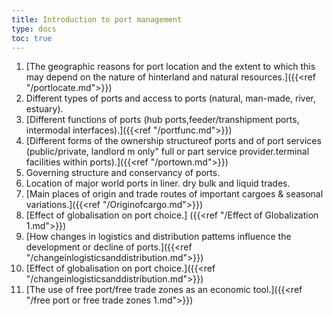 ```yaml
---
title: Introduction to port management
type: docs
toc: true
---
```

1. [The geographic reasons for port location and the extent to which this may depend on the nature of hinterland and natural resources.]({{<ref "/portlocate.md">}})
2. Different types of ports and access to ports (natural, man-made, river, estuary).
3. [Different functions of ports (hub ports,feeder/transhipment ports, intermodal interfaces).]({{<ref "/portfunc.md">}})
4. [Different forms of the ownership structureof ports and of port services (public/private, landlord m only" full or part service provider.terminal facilities within ports).]({{<ref "/portown.md">}})
5. Governing structure and conservancy of ports.
6. Location of major world ports in liner. dry bulk and liquid trades.
7. [Main places of origin and trade routes of important cargoes & seasonal variations.]({{<ref "/Originofcargo.md">}})
8. [Effect of globalisation on port choice.] ({{<ref "/Effect of Globalization 1.md">}})
9. [How changes in logistics and distribution pattems influence the development or decline of ports.]({{<ref "/changeinlogisticsanddistribution.md">}})
8. [Effect of globalisation on port choice.]({{<ref "/changeinlogisticsanddistribution.md">}}) 
10. [The use of free port/free trade zones as an economic tool.]({{<ref "/free port or free trade zones 1.md">}})


